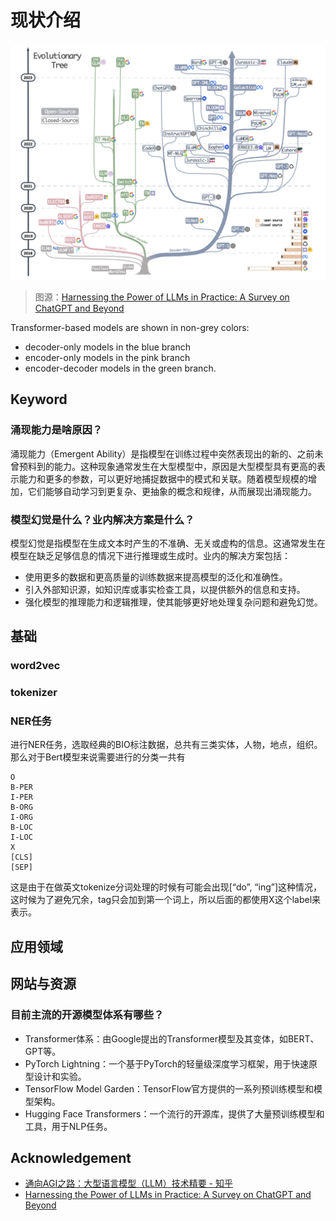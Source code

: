 # 现状介绍


![](assets/00-intro.assets/202507041718705.png)

> 图源：[Harnessing the Power of LLMs in Practice: A Survey on ChatGPT and Beyond](https://arxiv.org/pdf/2304.13712)

Transformer-based models are shown in non-grey colors: 
- decoder-only models in the blue branch
- encoder-only models in the pink branch
- encoder-decoder models in the green branch. 



## Keyword



### 涌现能力是啥原因？

涌现能力（Emergent Ability）是指模型在训练过程中突然表现出的新的、之前未曾预料到的能力。这种现象通常发生在大型模型中，原因是大型模型具有更高的表示能力和更多的参数，可以更好地捕捉数据中的模式和关联。随着模型规模的增加，它们能够自动学习到更复杂、更抽象的概念和规律，从而展现出涌现能力。

### 模型幻觉是什么？业内解决方案是什么？

模型幻觉是指模型在生成文本时产生的不准确、无关或虚构的信息。这通常发生在模型在缺乏足够信息的情况下进行推理或生成时。业内的解决方案包括：
- 使用更多的数据和更高质量的训练数据来提高模型的泛化和准确性。
- 引入外部知识源，如知识库或事实检查工具，以提供额外的信息和支持。
- 强化模型的推理能力和逻辑推理，使其能够更好地处理复杂问题和避免幻觉。

## 基础

### word2vec





### tokenizer

### NER任务

进行NER任务，选取经典的BIO标注数据，总共有三类实体，人物，地点，组织。那么对于Bert模型来说需要进行的分类一共有
```
O
B-PER
I-PER
B-ORG
I-ORG
B-LOC
I-LOC
X
[CLS]
[SEP]
```
这是由于在做英文tokenize分词处理的时候有可能会出现[“do”, “ing”]这种情况，这时候为了避免冗余，tag只会加到第一个词上，所以后面的都使用X这个label来表示。

## 应用领域


## 网站与资源

### 目前主流的开源模型体系有哪些？

- Transformer体系：由Google提出的Transformer模型及其变体，如BERT、GPT等。
- PyTorch Lightning：一个基于PyTorch的轻量级深度学习框架，用于快速原型设计和实验。
- TensorFlow Model Garden：TensorFlow官方提供的一系列预训练模型和模型架构。
- Hugging Face Transformers：一个流行的开源库，提供了大量预训练模型和工具，用于NLP任务。


## Acknowledgement

- [通向AGI之路：大型语言模型（LLM）技术精要 - 知乎](https://zhuanlan.zhihu.com/p/597586623)
- [Harnessing the Power of LLMs in Practice: A Survey on ChatGPT and Beyond](https://arxiv.org/pdf/2304.13712)